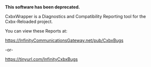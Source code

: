 <b>This software has been deprecated.</b>

CxbxWrapper is a Diagnostics and Compatibility Reporting tool for the Cxbx-Reloaded project.



You can view these Reports at:

https://InfinityCommunicationsGateway.net/pub/CxbxBugs


-or-


https://tinyurl.com/InfinityCxbxBugs
